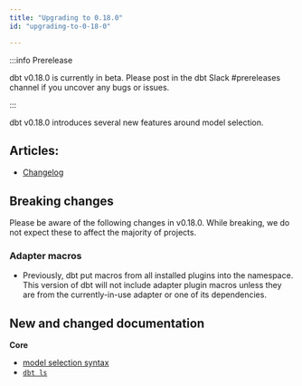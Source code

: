 ```yaml
---
title: "Upgrading to 0.18.0"
id: "upgrading-to-0-18-0"

---
```


:::info Prerelease

dbt v0.18.0 is currently in beta. Please post in the dbt Slack #prereleases channel
if you uncover any bugs or issues.

:::

dbt v0.18.0 introduces several new features around model selection.

## Articles:

 - [Changelog](https://github.com/fishtown-analytics/dbt/blob/dev/marian-anderson/CHANGELOG.md)

## Breaking changes

Please be aware of the following changes in v0.18.0. While breaking, we do not expect these to affect the majority of projects.

### Adapter macros

* Previously, dbt put macros from all installed plugins into the namespace. This version of dbt will not include adapter plugin macros unless they are from the currently-in-use adapter or one of its dependencies.

## New and changed documentation

**Core**
- [model selection syntax](model-selection-syntax)
- [`dbt ls`](commands/list)
